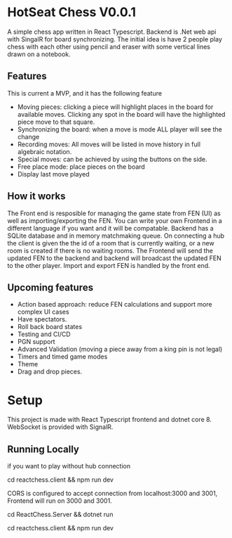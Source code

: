 # HotSeat Chess V0.0.1

A simple chess app written in React Typescript. Backend is .Net web api with SingalR for board synchronizing. 
The initial idea is have 2 people play chess with each other using pencil and eraser with some vertical lines drawn on a notebook.

## Features

This is current a MVP, and it has the following feature

- Moving pieces: clicking a piece will highlight places in the board for available moves. Clicking any spot in the board will have the highlighted piece move to that square.
- Synchronizing the board: when a move is mode ALL player will see the change
- Recording moves: All moves will be listed in move history in full algebraic notation.
- Special moves: can be achieved by using the buttons on the side.  
- Free place mode: place pieces on the board 
- Display last move played

## How it works

The Front end is resposible for managing the game state from FEN (UI) as well as importing/exporting the FEN. You can write your own Frontend in a different language if you want and it will be compatable.
Backend has a SQLite database and in memory matchmaking queue. On connecting a hub the client is given the the id of a room that is currently waiting, or a new room is created if there is no waiting rooms.
The Frontend will send the updated FEN to the backend and backend will broadcast the updated FEN to the other player.
Import and export FEN is handled by the front end.

## Upcoming features
- Action based approach: reduce FEN calculations and support more complex UI cases
- Have spectators.
- Roll back board states
- Testing and CI/CD
- PGN support
- Advanced Validation (moving a piece away from a king pin is not legal)
- Timers and timed game modes
- Theme
- Drag and drop pieces.

# Setup
This project is made with React Typescript frontend and dotnet core 8. WebSocket is provided with SignalR.

## Running Locally

if you want to play without hub connection

cd reactchess.client && npm run dev 

CORS is configured to accept connection from localhost:3000 and 3001, Frontend will run on 3000 and 3001. 

cd ReactChess.Server && dotnet run

cd reactchess.client && npm run dev 

